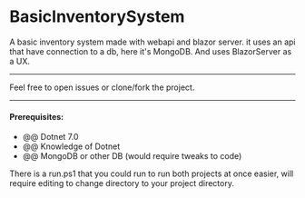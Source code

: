 # BasicInventorySystem

A basic inventory system made with webapi and blazor server.
it uses an api that have connection to a db, here it's MongoDB.
And uses BlazorServer as a UX.

---

Feel free to open issues or clone/fork the project.

---

#### Prerequisites:
- @@ Dotnet 7.0
- @@ Knowledge of Dotnet
- @@ MongoDB or other DB (would require tweaks to code)
  
There is a run.ps1 that you could run to run both projects at once easier, will require editing to change directory to your project directory.

